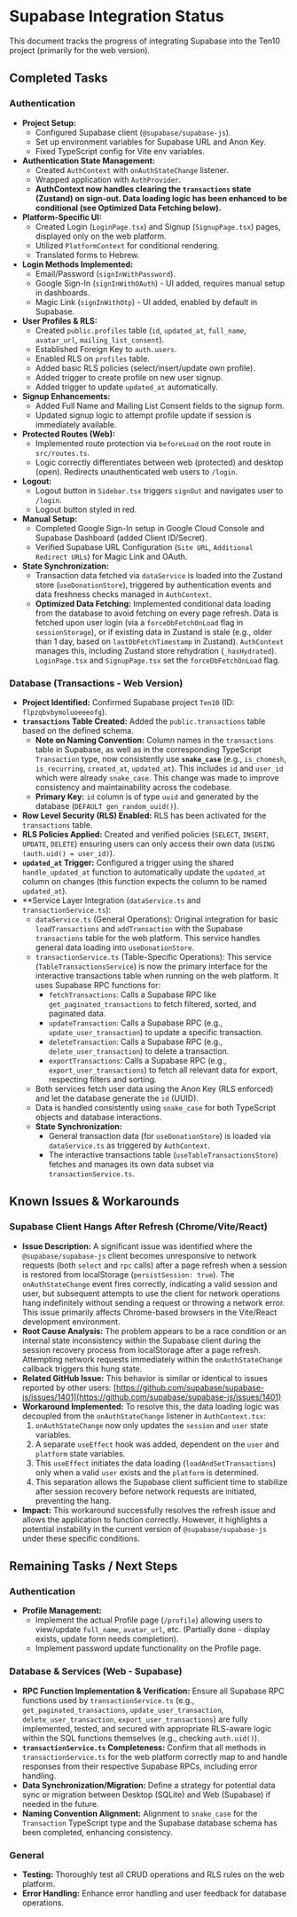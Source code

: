 # Supabase Integration Status

This document tracks the progress of integrating Supabase into the Ten10 project (primarily for the web version).

## Completed Tasks

### Authentication

- **Project Setup:**
  - Configured Supabase client (`@supabase/supabase-js`).
  - Set up environment variables for Supabase URL and Anon Key.
  - Fixed TypeScript config for Vite env variables.
- **Authentication State Management:**
  - Created `AuthContext` with `onAuthStateChange` listener.
  - Wrapped application with `AuthProvider`.
  - **AuthContext now handles clearing the `transactions` state (Zustand) on sign-out. Data loading logic has been enhanced to be conditional (see Optimized Data Fetching below).**
- **Platform-Specific UI:**
  - Created Login (`LoginPage.tsx`) and Signup (`SignupPage.tsx`) pages, displayed only on the web platform.
  - Utilized `PlatformContext` for conditional rendering.
  - Translated forms to Hebrew.
- **Login Methods Implemented:**
  - Email/Password (`signInWithPassword`).
  - Google Sign-In (`signInWithOAuth`) - UI added, requires manual setup in dashboards.
  - Magic Link (`signInWithOtp`) - UI added, enabled by default in Supabase.
- **User Profiles & RLS:**
  - Created `public.profiles` table (`id`, `updated_at`, `full_name`, `avatar_url`, `mailing_list_consent`).
  - Established Foreign Key to `auth.users`.
  - Enabled RLS on `profiles` table.
  - Added basic RLS policies (select/insert/update own profile).
  - Added trigger to create profile on new user signup.
  - Added trigger to update `updated_at` automatically.
- **Signup Enhancements:**
  - Added Full Name and Mailing List Consent fields to the signup form.
  - Updated signup logic to attempt profile update if session is immediately available.
- **Protected Routes (Web):**
  - Implemented route protection via `beforeLoad` on the root route in `src/routes.ts`.
  - Logic correctly differentiates between web (protected) and desktop (open). Redirects unauthenticated web users to `/login`.
- **Logout:**
  - Logout button in `Sidebar.tsx` triggers `signOut` and navigates user to `/login`.
  - Logout button styled in red.
- **Manual Setup:**
  - Completed Google Sign-In setup in Google Cloud Console and Supabase Dashboard (added Client ID/Secret).
  - Verified Supabase URL Configuration (`Site URL`, `Additional Redirect URLs`) for Magic Link and OAuth.
- **State Synchronization:**
  - Transaction data fetched via `dataService` is loaded into the Zustand store (`useDonationStore`), triggered by authentication events and data freshness checks managed in `AuthContext`.
  - **Optimized Data Fetching:** Implemented conditional data loading from the database to avoid fetching on every page refresh. Data is fetched upon user login (via a `forceDbFetchOnLoad` flag in `sessionStorage`), or if existing data in Zustand is stale (e.g., older than 1 day, based on `lastDbFetchTimestamp` in Zustand). `AuthContext` manages this, including Zustand store rehydration (`_hasHydrated`). `LoginPage.tsx` and `SignupPage.tsx` set the `forceDbFetchOnLoad` flag.

### Database (Transactions - Web Version)

- **Project Identified:** Confirmed Supabase project `Ten10` (ID: `flpzqbvbymoluoeeeofg`).
- **`transactions` Table Created:** Added the `public.transactions` table based on the defined schema.
  - **Note on Naming Convention:** Column names in the `transactions` table in Supabase, as well as in the corresponding TypeScript `Transaction` type, now consistently use **`snake_case`** (e.g., `is_chomesh`, `is_recurring`, `created_at`, `updated_at`). This includes `id` and `user_id` which were already `snake_case`. This change was made to improve consistency and maintainability across the codebase.
  - **Primary Key:** `id` column is of type `uuid` and generated by the database (`DEFAULT gen_random_uuid()`).
- **Row Level Security (RLS) Enabled:** RLS has been activated for the `transactions` table.
- **RLS Policies Applied:** Created and verified policies (`SELECT`, `INSERT`, `UPDATE`, `DELETE`) ensuring users can only access their own data (`USING (auth.uid() = user_id)`).
- **`updated_at` Trigger:** Configured a trigger using the shared `handle_updated_at` function to automatically update the `updated_at` column on changes (this function expects the column to be named `updated_at`).
- \*\*Service Layer Integration (`dataService.ts` and `transactionService.ts`):
  - `dataService.ts` (General Operations): Original integration for basic `loadTransactions` and `addTransaction` with the Supabase `transactions` table for the web platform. This service handles general data loading into `useDonationStore`.
  - `transactionService.ts` (Table-Specific Operations): This service (`TableTransactionsService`) is now the primary interface for the interactive transactions table when running on the web platform. It uses Supabase RPC functions for:
    - `fetchTransactions`: Calls a Supabase RPC like `get_paginated_transactions` to fetch filtered, sorted, and paginated data.
    - `updateTransaction`: Calls a Supabase RPC (e.g., `update_user_transaction`) to update a specific transaction.
    - `deleteTransaction`: Calls a Supabase RPC (e.g., `delete_user_transaction`) to delete a transaction.
    - `exportTransactions`: Calls a Supabase RPC (e.g., `export_user_transactions`) to fetch all relevant data for export, respecting filters and sorting.
  - Both services fetch user data using the Anon Key (RLS enforced) and let the database generate the `id` (UUID).
  - Data is handled consistently using `snake_case` for both TypeScript objects and database interactions.
  - **State Synchronization:**
    - General transaction data (for `useDonationStore`) is loaded via `dataService.ts` as triggered by `AuthContext`.
    - The interactive transactions table (`useTableTransactionsStore`) fetches and manages its own data subset via `transactionService.ts`.

## Known Issues & Workarounds

### Supabase Client Hangs After Refresh (Chrome/Vite/React)

- **Issue Description:** A significant issue was identified where the `@supabase/supabase-js` client becomes unresponsive to network requests (both `select` and `rpc` calls) after a page refresh when a session is restored from localStorage (`persistSession: true`). The `onAuthStateChange` event fires correctly, indicating a valid session and user, but subsequent attempts to use the client for network operations hang indefinitely without sending a request or throwing a network error. This issue primarily affects Chrome-based browsers in the Vite/React development environment.
- **Root Cause Analysis:** The problem appears to be a race condition or an internal state inconsistency within the Supabase client during the session recovery process from localStorage after a page refresh. Attempting network requests immediately within the `onAuthStateChange` callback triggers this hung state.
- **Related GitHub Issue:** This behavior is similar or identical to issues reported by other users: [https://github.com/supabase/supabase-js/issues/1401](https://github.com/supabase/supabase-js/issues/1401)
- **Workaround Implemented:** To resolve this, the data loading logic was decoupled from the `onAuthStateChange` listener in `AuthContext.tsx`:
  1.  `onAuthStateChange` now only updates the `session` and `user` state variables.
  2.  A separate `useEffect` hook was added, dependent on the `user` and `platform` state variables.
  3.  This `useEffect` initiates the data loading (`loadAndSetTransactions`) only when a valid `user` exists and the `platform` is determined.
  4.  This separation allows the Supabase client sufficient time to stabilize after session recovery before network requests are initiated, preventing the hang.
- **Impact:** This workaround successfully resolves the refresh issue and allows the application to function correctly. However, it highlights a potential instability in the current version of `@supabase/supabase-js` under these specific conditions.

## Remaining Tasks / Next Steps

### Authentication

- **Profile Management:**
  - Implement the actual Profile page (`/profile`) allowing users to view/update `full_name`, `avatar_url`, etc. (Partially done - display exists, update form needs completion).
  - Implement password update functionality on the Profile page.

### Database & Services (Web - Supabase)

- **RPC Function Implementation & Verification:** Ensure all Supabase RPC functions used by `transactionService.ts` (e.g., `get_paginated_transactions`, `update_user_transaction`, `delete_user_transaction`, `export_user_transactions`) are fully implemented, tested, and secured with appropriate RLS-aware logic within the SQL functions themselves (e.g., checking `auth.uid()`).
- **`transactionService.ts` Completeness:** Confirm that all methods in `transactionService.ts` for the web platform correctly map to and handle responses from their respective Supabase RPCs, including error handling.
- **Data Synchronization/Migration:** Define a strategy for potential data sync or migration between Desktop (SQLite) and Web (Supabase) if needed in the future.
- **Naming Convention Alignment:** Alignment to `snake_case` for the `Transaction` TypeScript type and the Supabase database schema has been completed, enhancing consistency.

### General

- **Testing:** Thoroughly test all CRUD operations and RLS rules on the web platform.
- **Error Handling:** Enhance error handling and user feedback for database operations.
